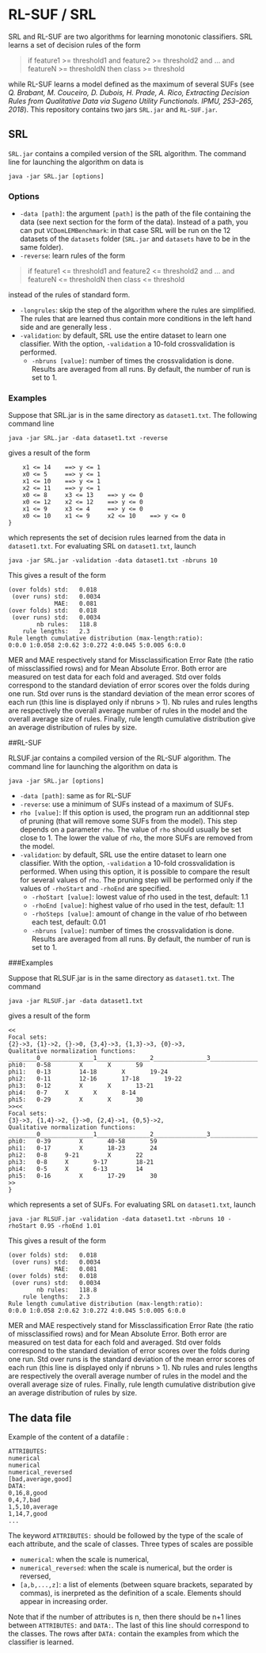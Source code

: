 # RL-SUF / SRL

SRL and RL-SUF are two algorithms for learning monotonic classifiers. SRL learns a set of decision rules of the form
> if feature1 >= threshold1 and feature2 >= threshold2 and ... and featureN >= thresholdN then class >= threshold

while RL-SUF learns a model defined as the maximum of several SUFs (see _Q. Brabant, M. Couceiro, D. Dubois, H. Prade, A. Rico, Extracting Decision Rules from Qualitative Data via Sugeno Utility Functionals. IPMU, 253–265, 2018_).
This repository contains two jars ``SRL.jar`` and ``RL-SUF.jar``.


## SRL

``SRL.jar`` contains a compiled version of the SRL algorithm. The command line for launching the algorithm on data is
```
java -jar SRL.jar [options]
```

### Options
* ``-data [path]``: the argument ``[path]`` is the path of the file containing the data (see next section for the form of the data). Instead of a path, you can put ``VCDomLEMBenchmark``: in that case SRL will be run on the 12 datasets of the ``datasets`` folder (``SRL.jar`` and ``datasets`` have to be in the same folder).
* ``-reverse``: learn rules of the form
> if feature1 <= threshold1 and feature2 <= threshold2 and ... and featureN <= thresholdN then class <= threshold

instead of the rules of standard form.
* ``-longrules``: skip the step of the algorithm where the rules are simplified. The rules that are learned thus contain more conditions in the left hand side and are generally less .
* ``-validation``: by default, SRL use the entire dataset to learn one classifier. With the option, ``-validation`` a 10-fold crossvalidation is performed.
	* ``-nbruns [value]``: number of times the crossvalidation is done. Results are averaged from all runs. By default, the number of run is set to 1.

### Examples
Suppose that SRL.jar is in the same directory as ``dataset1.txt``. The following command line
```
java -jar SRL.jar -data dataset1.txt -reverse
```

gives a result of the form

```{
	x1 <= 14	==>	y <= 1
	x0 <= 5		==>	y <= 1
	x1 <= 10	==>	y <= 1
	x2 <= 11	==>	y <= 1
	x0 <= 8		x3 <= 13	==>	y <= 0
	x0 <= 12	x2 <= 12	==>	y <= 0
	x1 <= 9		x3 <= 4		==>	y <= 0
	x0 <= 10	x1 <= 9		x2 <= 10	==>	y <= 0
}
```

which represents the set of decision rules learned from the data in ``dataset1.txt``. For evaluating SRL on ``dataset1.txt``, launch

```
java -jar SRL.jar -validation -data dataset1.txt -nbruns 10
```

This gives a result of the form

```             MER: 	0.081	
(over folds) std: 	0.018	
 (over runs) std:	0.0034	
             MAE: 	0.081	
(over folds) std: 	0.018	
 (over runs) std:	0.0034	
        nb rules: 	118.8	
    rule lengths: 	2.3	
Rule length cumulative distribution (max-length:ratio):
0:0.0 1:0.058 2:0.62 3:0.272 4:0.045 5:0.005 6:0.0
```

MER and MAE respectively stand for Missclassification Error Rate (the ratio of missclassified rows) and for Mean Absolute Error. Both error are measured on test data for each fold and averaged. Std over folds correspond to the standard deviation of error scores over the folds during one run. Std over runs is the standard deviation of the mean error scores of each run (this line is displayed only if nbruns > 1). Nb rules and rules lengths are respectively the overall average number of rules in the model and the overall average size of rules.
Finally, rule length cumulative distribution give an average distribution of rules by size.



##RL-SUF

RLSUF.jar contains a compiled version of the RL-SUF algorithm. The command line for launching the algorithm on data is

```
java -jar SRL.jar [options]
```

* ``-data [path]``: same as for RL-SUF
* ``-reverse``: use a minimum of SUFs instead of a maximum of SUFs.
* ``rho [value]``: If this option is used, the program run an additionnal step of pruning (that will remove some SUFs from the model). This step depends on a parameter ``rho``. The value of ``rho`` should usually be set close to 1. The lower the value of ``rho``, the more SUFs are removed from the model.
* ``-validation``: by default, SRL use the entire dataset to learn one classifier. With the option, ``-validation`` a 10-fold crossvalidation is performed. When using this option, it is possible to compare the result for several values of ``rho``. The pruning step will be performed only if the values of ``-rhoStart`` and ``-rhoEnd`` are specified.
	* ``-rhoStart [value]``: lowest value of rho used in the test, default: 1.1
	* ``-rhoEnd [value]``: highest value of rho used in the test, default: 1.1
	* ``-rhoSteps [value]``: amount of change in the value of rho between each test, default: 0.01
	* ``-nbruns [value]``: number of times the crossvalidation is done. Results are averaged from all runs. By default, the number of run is set to 1.



###Examples

Suppose that RLSUF.jar is in the same directory as ``dataset1.txt``.
The command 

```
java -jar RLSUF.jar -data dataset1.txt
```

gives a result of the form

```{
<<
Focal sets:
{2}->3, {1}->2, {}->0, {3,4}->3, {1,3}->3, {0}->3, 
Qualitative normalization functions:
________0_______________1_______________2_______________3_______________
phi0:	0-58		X		X		59
phi1:	0-13		14-18		X		19-24
phi2:	0-11		12-16		17-18		19-22
phi3:	0-12		X		X		13-21
phi4:	0-7		X		X		8-14
phi5:	0-29		X		X		30
>><<
Focal sets:
{3}->3, {1,4}->2, {}->0, {2,4}->1, {0,5}->2, 
Qualitative normalization functions:
________0_______________1_______________2_______________3_______________
phi0:	0-39		X		40-58		59
phi1:	0-17		X		18-23		24
phi2:	0-8		9-21		X		22
phi3:	0-8		X		9-17		18-21
phi4:	0-5		X		6-13		14
phi5:	0-16		X		17-29		30
>>
}
```

which represents a set of SUFs. For evaluating SRL on ``dataset1.txt``, launch

```
java -jar RLSUF.jar -validation -data dataset1.txt -nbruns 10 -rhoStart 0.95 -rhoEnd 1.01
```

This gives a result of the form

```             MER: 	0.081	
(over folds) std: 	0.018	
 (over runs) std:	0.0034	
             MAE: 	0.081	
(over folds) std: 	0.018	
 (over runs) std:	0.0034	
        nb rules: 	118.8	
    rule lengths: 	2.3	
Rule length cumulative distribution (max-length:ratio):
0:0.0 1:0.058 2:0.62 3:0.272 4:0.045 5:0.005 6:0.0
```

MER and MAE respectively stand for Missclassification Error Rate (the ratio of missclassified rows) and for Mean Absolute Error. Both error are measured on test data for each fold and averaged. Std over folds correspond to the standard deviation of error scores over the folds during one run. Std over runs is the standard deviation of the mean error scores of each run (this line is displayed only if nbruns > 1). Nb rules and rules lengths are respectively the overall average number of rules in the model and the overall average size of rules.
Finally, rule length cumulative distribution give an average distribution of rules by size.


## The data file
Example of the content of a datafile :
```
ATTRIBUTES:
numerical
numerical
numerical_reversed
[bad,average,good]
DATA:
0,16,8,good
0,4,7,bad
1,5,10,average
1,14,7,good
...
```
The keyword ``ATTRIBUTES:`` should be followed by the type of the scale of each attribute, and the scale of classes. Three types of scales are possible
* ``numerical``: when the scale is numerical,
* ``numerical_reversed``: when the scale is numerical, but the order is reversed,
* ``[a,b,...,z]``: a list of elements (between square brackets, separated by commas), is inerpreted as the definition of a scale. Elements should appear in increasing order.

Note that if the number of attributes is n, then there should be n+1 lines between ``ATTRIBUTES:`` and ``DATA:``. The last of this line should correspond to the classes.
The rows after ``DATA:`` contain the examples from which the classifier is learned.

